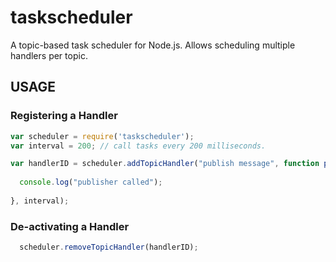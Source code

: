 taskscheduler
=============

A topic-based task scheduler for Node.js. Allows scheduling multiple handlers per topic. 

## USAGE

### Registering a Handler

```javascript
var scheduler = require('taskscheduler');
var interval = 200; // call tasks every 200 milliseconds.

var handlerID = scheduler.addTopicHandler("publish message", function publishExecutor() {
  
  console.log("publisher called");
    
}, interval);
```

### De-activating a Handler

```javascript
  scheduler.removeTopicHandler(handlerID);
```
